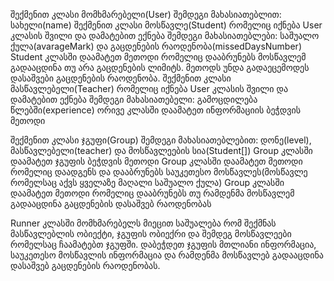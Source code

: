 შექმენით კლასი მომხმარებელი(User) შემდეგი მახასიათებლით: სახელი(name)
შექმენით კლასი მოსწავლე(Student) რომელიც იქნება User კლასის შვილი
და დამატებით ექნება შემდეგი მახასიათებლები: საშუალო ქულა(avarageMark) და
გაცდენების რაოდენობა(missedDaysNumber)
Student კლასში დაამატეთ მეთოდი რომელიც დააბრუნებს
მოსწავლემ გადააცდინა თუ არა გაცდენების ლიმიტს. მეთოდს უნდა
გადაეცემოდეს დასაშვები გაცდენების რაოდენობა.
შექმენით კლასი მასწავლებელი(Teacher) რომელიც იქნება User
კლასის შვილი და დამატებით ექნება შემდეგი მახასიათებელი: გამოცდილება წლებში(experience)
ორივე კლასში დაამატეთ ინფორმაციის ბეჭდვის მეთოდი

შექმენით კლასი ჯგუფი(Group) შემდეგი მახასიათებლებით: დონე(level), მასწავლებელი(teacher)
და მოსწავლეების სია(Student[])
Group კლასში დაამატეთ ჯგუფის ბეჭდვის მეთოდი
Group კლასში დაამატეთ მეთოდი რომელიც დაადგენს და დააბრუნებს საუკეთესო
მოსწავლეს(მოსწავლე რომელსაც აქვს ყველაზე მაღალი საშუალო ქულა)
Group კლასში დაამატეთ მეთოდი რომელიც დააბრუნებს თუ რამდენმა მოსწავლემ
გადააცდინა გაცდენების დასაშვებ რაოდენობას

Runner კლასში მომხმარებელს მიეცით საშუალება რომ შექმნას მასწავლებლის ობიექტი,
ჯგუფის ობიექრი და შემდეგ მოსწავლეები რომელსაც ჩაამატებთ ჯგუფში.
დაბეჭდეთ ჯგუფის მთლიანი ინფორმაცია, საუკეთესო მოსწავლის ინფორმაცია და
რამდენმა მოსწავლებ გადააცდინა დასაშვებ გაცდენების რაოდენობას.